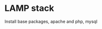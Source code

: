 LAMP stack
==========================================
  Install base packages, apache and php, mysql

